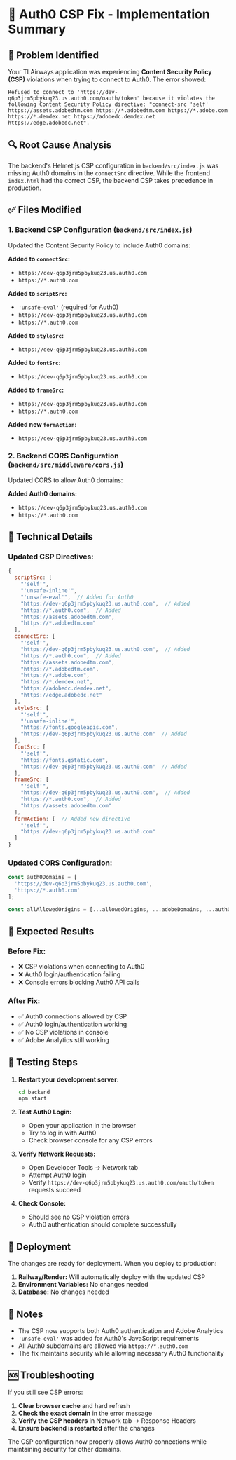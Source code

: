 # 🔧 Auth0 CSP Fix - Implementation Summary

## 🎯 **Problem Identified**
Your TLAirways application was experiencing **Content Security Policy (CSP)** violations when trying to connect to Auth0. The error showed:

```
Refused to connect to 'https://dev-q6p3jrm5pbykuq23.us.auth0.com/oauth/token' because it violates the following Content Security Policy directive: "connect-src 'self' https://assets.adobedtm.com https://*.adobedtm.com https://*.adobe.com https://*.demdex.net https://adobedc.demdex.net https://edge.adobedc.net".
```

## 🔍 **Root Cause Analysis**
The backend's Helmet.js CSP configuration in `backend/src/index.js` was missing Auth0 domains in the `connectSrc` directive. While the frontend `index.html` had the correct CSP, the backend CSP takes precedence in production.

## ✅ **Files Modified**

### 1. **Backend CSP Configuration** (`backend/src/index.js`)
Updated the Content Security Policy to include Auth0 domains:

**Added to `connectSrc`:**
- `https://dev-q6p3jrm5pbykuq23.us.auth0.com`
- `https://*.auth0.com`

**Added to `scriptSrc`:**
- `'unsafe-eval'` (required for Auth0)
- `https://dev-q6p3jrm5pbykuq23.us.auth0.com`
- `https://*.auth0.com`

**Added to `styleSrc`:**
- `https://dev-q6p3jrm5pbykuq23.us.auth0.com`

**Added to `fontSrc`:**
- `https://dev-q6p3jrm5pbykuq23.us.auth0.com`

**Added to `frameSrc`:**
- `https://dev-q6p3jrm5pbykuq23.us.auth0.com`
- `https://*.auth0.com`

**Added new `formAction`:**
- `https://dev-q6p3jrm5pbykuq23.us.auth0.com`

### 2. **Backend CORS Configuration** (`backend/src/middleware/cors.js`)
Updated CORS to allow Auth0 domains:

**Added Auth0 domains:**
- `https://dev-q6p3jrm5pbykuq23.us.auth0.com`
- `https://*.auth0.com`

## 🚀 **Technical Details**

### **Updated CSP Directives:**
```javascript
{
  scriptSrc: [
    "'self'", 
    "'unsafe-inline'",
    "'unsafe-eval'",  // Added for Auth0
    "https://dev-q6p3jrm5pbykuq23.us.auth0.com",  // Added
    "https://*.auth0.com",  // Added
    "https://assets.adobedtm.com",
    "https://*.adobedtm.com"
  ],
  connectSrc: [
    "'self'",
    "https://dev-q6p3jrm5pbykuq23.us.auth0.com",  // Added
    "https://*.auth0.com",  // Added
    "https://assets.adobedtm.com",
    "https://*.adobedtm.com",
    "https://*.adobe.com",
    "https://*.demdex.net",
    "https://adobedc.demdex.net",
    "https://edge.adobedc.net"
  ],
  styleSrc: [
    "'self'", 
    "'unsafe-inline'", 
    "https://fonts.googleapis.com",
    "https://dev-q6p3jrm5pbykuq23.us.auth0.com"  // Added
  ],
  fontSrc: [
    "'self'", 
    "https://fonts.gstatic.com",
    "https://dev-q6p3jrm5pbykuq23.us.auth0.com"  // Added
  ],
  frameSrc: [
    "'self'",
    "https://dev-q6p3jrm5pbykuq23.us.auth0.com",  // Added
    "https://*.auth0.com",  // Added
    "https://assets.adobedtm.com"
  ],
  formAction: [  // Added new directive
    "'self'",
    "https://dev-q6p3jrm5pbykuq23.us.auth0.com"
  ]
}
```

### **Updated CORS Configuration:**
```javascript
const auth0Domains = [
  'https://dev-q6p3jrm5pbykuq23.us.auth0.com',
  'https://*.auth0.com'
];

const allAllowedOrigins = [...allowedOrigins, ...adobeDomains, ...auth0Domains];
```

## 🎯 **Expected Results**

### **Before Fix:**
- ❌ CSP violations when connecting to Auth0
- ❌ Auth0 login/authentication failing
- ❌ Console errors blocking Auth0 API calls

### **After Fix:**
- ✅ Auth0 connections allowed by CSP
- ✅ Auth0 login/authentication working
- ✅ No CSP violations in console
- ✅ Adobe Analytics still working

## 🧪 **Testing Steps**

1. **Restart your development server:**
   ```bash
   cd backend
   npm start
   ```

2. **Test Auth0 Login:**
   - Open your application in the browser
   - Try to log in with Auth0
   - Check browser console for any CSP errors

3. **Verify Network Requests:**
   - Open Developer Tools → Network tab
   - Attempt Auth0 login
   - Verify `https://dev-q6p3jrm5pbykuq23.us.auth0.com/oauth/token` requests succeed

4. **Check Console:**
   - Should see no CSP violation errors
   - Auth0 authentication should complete successfully

## 🔄 **Deployment**

The changes are ready for deployment. When you deploy to production:

1. **Railway/Render:** Will automatically deploy with the updated CSP
2. **Environment Variables:** No changes needed
3. **Database:** No changes needed

## 📝 **Notes**

- The CSP now supports both Auth0 authentication and Adobe Analytics
- `'unsafe-eval'` was added for Auth0's JavaScript requirements
- All Auth0 subdomains are allowed via `https://*.auth0.com`
- The fix maintains security while allowing necessary Auth0 functionality

## 🆘 **Troubleshooting**

If you still see CSP errors:

1. **Clear browser cache** and hard refresh
2. **Check the exact domain** in the error message
3. **Verify the CSP headers** in Network tab → Response Headers
4. **Ensure backend is restarted** after the changes

The CSP configuration now properly allows Auth0 connections while maintaining security for other domains.
